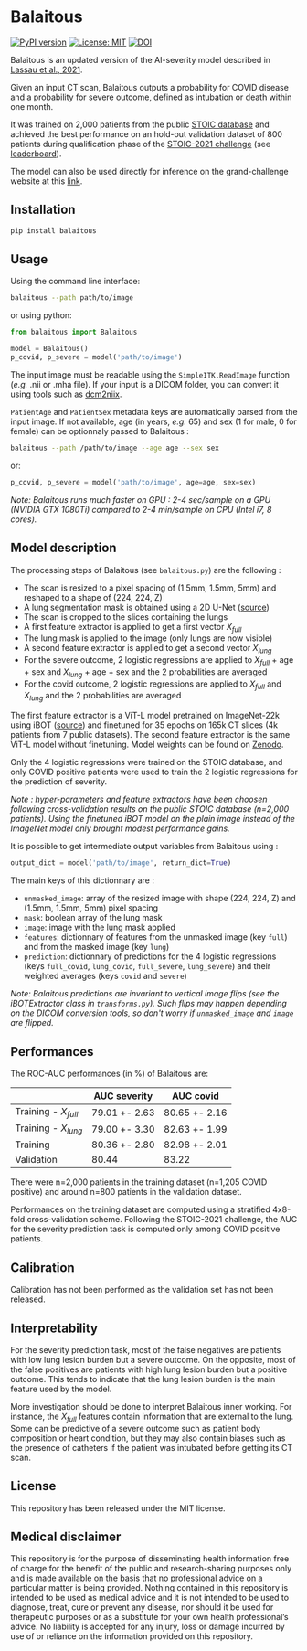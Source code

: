 # Balaitous

[![PyPI version](https://badge.fury.io/py/balaitous.svg)](https://badge.fury.io/py/balaitous)
[![License: MIT](https://img.shields.io/badge/License-MIT-yellow.svg)](https://opensource.org/licenses/MIT)
[![DOI](https://zenodo.org/badge/542006397.svg)](https://zenodo.org/badge/latestdoi/542006397)

Balaitous is an updated version of the AI-severity model described in [Lassau et al., 2021](https://doi.org/10.1038/s41467-020-20657-4).

Given an input CT scan, Balaitous outputs a probability for COVID disease and a probability for severe outcome, defined as intubation or death within one month.

It was trained on 2,000 patients from  the public [STOIC database](https://pubs.rsna.org/doi/10.1148/radiol.2021210384) and achieved the best performance on an hold-out validation dataset of 800 patients during qualification phase of the [STOIC-2021 challenge](https://stoic2021.grand-challenge.org/) (see [leaderboard](https://stoic2021.grand-challenge.org/evaluation/quallification-last-submission/leaderboard/)). 

The model can also be used directly for inference on the grand-challenge website at this [link](https://grand-challenge.org/algorithms/logistic-regression/).


## Installation

```bash
pip install balaitous
```

## Usage

Using the command line interface:
```bash
balaitous --path path/to/image
````

or using python: 
```python
from balaitous import Balaitous

model = Balaitous()
p_covid, p_severe = model('path/to/image')
```

The input image must be readable using the `SimpleITK.ReadImage` function (*e.g.* .nii or .mha file). If your input is a DICOM folder, you can convert it using tools such as [dcm2niix](https://github.com/rordenlab/dcm2niix).

 `PatientAge` and `PatientSex` metadata keys are automatically parsed from the input image. If not available, age (in years, *e.g.* 65) and sex (1 for male, 0 for female) can be optionnaly passed to Balaitous :

```bash
balaitous --path /path/to/image --age age --sex sex
```

or:
```python
p_covid, p_severe = model('path/to/image', age=age, sex=sex)
```

*Note: Balaitous runs much faster on GPU : 2-4 sec/sample on a GPU (NVIDIA GTX 1080Ti) compared to 2-4 min/sample on CPU (Intel i7, 8 cores).*

## Model description

The processing steps of Balaitous (see `balaitous.py`) are the following : 

- The scan is resized to a pixel spacing of (1.5mm, 1.5mm, 5mm) and reshaped to a shape of (224, 224, Z)
- A lung segmentation mask is obtained using a 2D U-Net ([source](https://github.com/JoHof/lungmask))
- The scan is cropped to the slices containing the lungs
- A first feature extractor is applied to get a first vector $X_{full}$
- The lung mask is applied to the image (only lungs are now visible)
- A second feature extractor is applied to get a second vector $X_{lung}$
- For the severe outcome, 2 logistic regressions are applied to $X_{full}$ + age + sex and $X_{lung}$ + age + sex and the 2 probabilities are averaged 
- For the covid outcome, 2 logistic regressions are applied to $X_{full}$ and $X_{lung}$ and the 2 probabilities are averaged 

The first feature extractor is a ViT-L model pretrained on ImageNet-22k using iBOT ([source](https://github.com/bytedance/ibot)) and finetuned for 35 epochs on 165k CT slices (4k patients from 7 public datasets). The second feature extractor is the same ViT-L model without finetuning. Model weights can be found on [Zenodo](https://zenodo.org/record/6547999#.Yn9QjJNBxSA).

Only the 4 logistic regressions were trained on the STOIC database, and only COVID positive patients were used to train the 2 logistic regressions for the prediction of severity. 

*Note : hyper-parameters and feature extractors have been choosen following cross-validation results on the public STOIC database (n=2,000 patients). Using the finetuned iBOT model on the plain image instead of the ImageNet model only brought modest performance gains.* 

It is possible to get intermediate output variables from Balaitous using : 

```python
output_dict = model('path/to/image', return_dict=True)
```

The main keys of this dictionnary are : 
- `unmasked_image`: array of the resized image with shape (224, 224, Z) and (1.5mm, 1.5mm, 5mm) pixel spacing
- `mask`: boolean array of the lung mask 
- `image`: image with the lung mask applied
- `features`: dictionnary of features from the unmasked image (key `full`) and from the masked image (key `lung`)
- `prediction`: dictionnary of predictions for the 4 logistic regressions (keys `full_covid`, `lung_covid`, `full_severe`, `lung_severe`) and their weighted averages (keys `covid` and `severe`)

*Note: Balaitous predictions are invariant to vertical image flips (see the iBOTExtractor class in `transforms.py`). 
Such flips may happen depending on the DICOM conversion tools, so don't worry if `unmasked_image` and `image`  are flipped.*

## Performances

The ROC-AUC performances (in %) of Balaitous are:

|                       | AUC severity  | AUC covid      | 
| --                    | --            | --             | 
| Training - $X_{full}$  | 79.01 +- 2.63 | 80.65 +- 2.16  |
| Training - $X_{lung}$ | 79.00 +- 3.30 | 82.63 +- 1.99  |
| Training              | 80.36 +- 2.80 | 82.98 +- 2.01  |
| Validation            | 80.44         | 83.22          |  

There were n=2,000 patients in the training dataset (n=1,205 COVID positive) and around n=800 patients in the validation dataset.

 Performances on the training dataset are computed using a stratified 4x8-fold cross-validation scheme. Following the STOIC-2021 challenge, the AUC for the severity prediction task is computed only among COVID positive patients. 


## Calibration

Calibration has not been performed as the validation set has not been released.

## Interpretability

For the severity prediction task, most of the false negatives are patients with low lung lesion burden but a severe outcome. On the opposite, most of the false positives are patients with high lung lesion burden but a positive outcome. This tends to indicate that the lung lesion burden is the main feature used by the model.

More investigation should be done to interpret Balaitous inner working. For instance, the $X_{full}$ features contain information that are external to the lung. Some can be predictive of a severe outcome such as patient body composition or heart condition, but they may also contain biases such as the presence of catheters if the patient was intubated before getting its CT scan. 

## License

This repository has been released under the MIT license.

## Medical disclaimer

This repository is for the purpose of disseminating health information free of charge for the benefit of the public and research-sharing purposes only and is made available on the basis that no professional advice on a particular matter is being provided. Nothing contained in this repository is intended to be used as medical advice and it is not intended to be used to diagnose, treat, cure or prevent any disease, nor should it be used for therapeutic purposes or as a substitute for your own health professional’s advice. No liability is accepted for any injury, loss or damage incurred by use of or reliance on the information provided on this repository.


